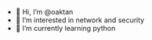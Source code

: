 - 👋 Hi, I’m @oaktan
- 👀 I’m interested in network and security
- 🌱 I’m currently learning python


<!---
oaktan/oaktan is a ✨ special ✨ repository because its `README.md` (this file) appears on your GitHub profile.
You can click the Preview link to take a look at your changes.
--->

